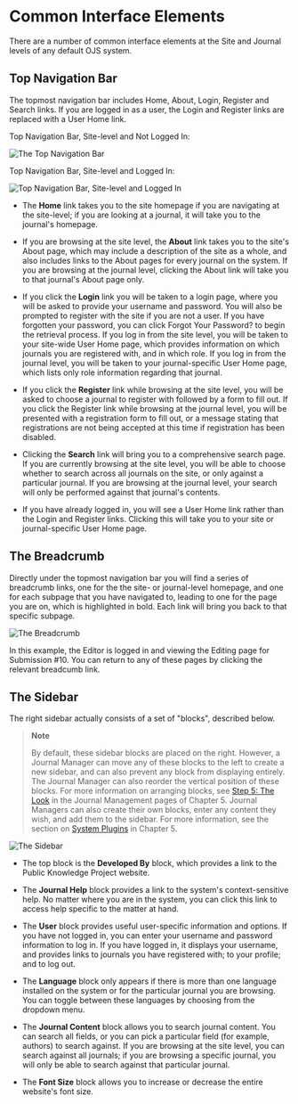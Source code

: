 # Common Interface Elements

There are a number of common interface elements at the Site and Journal levels of any default OJS system.

## Top Navigation Bar

The topmost navigation bar includes Home, About, Login, Register and Search links. If you are logged in as a user, the Login and Register links are replaced with a User Home link.

Top Navigation Bar, Site-level and Not Logged In:

![The Top Navigation Bar](images/chapter1/elements_2.png)

Top Navigation Bar, Site-level and Logged In:

![Top Navigation Bar, Site-level and Logged In](images/chapter1/elements_1.png)

* The **Home** link takes you to the site homepage if you are navigating at the site-level; if you are looking at a journal, it will take you to the journal's homepage.

* If you are browsing at the site level, the **About** link takes you to the site's About page, which may include a description of the site as a whole, and also includes links to the About pages for every journal on the system. If you are browsing at the journal level, clicking the About link will take you to that journal's About page only.

* If you click the **Login** link you will be taken to a login page, where you will be asked to provide your username and password. You will also be prompted to register with the site if you are not a user. If you have forgotten your password, you can click Forgot Your Password? to begin the retrieval process. If you log in from the site level, you will be taken to your site-wide User Home page, which provides information on which journals you are registered with, and in which role. If you log in from the journal level, you will be taken to your journal-specific User Home page, which lists only role information regarding that journal.

* If you click the **Register** link while browsing at the site level, you will be asked to choose a journal to register with followed by a form to fill out. If you click the Register link while browsing at the journal level, you will be presented with a registration form to fill out, or a message stating that registrations are not being accepted at this time if registration has been disabled.

* Clicking the **Search** link will bring you to a comprehensive search page. If you are currently browsing at the site level, you will be able to choose whether to search across all journals on the site, or only against a particular journal. If you are browsing at the journal level, your search will only be performed against that journal's contents.

* If you have already logged in, you will see a User Home link rather than the Login and Register links. Clicking this will take you to your site or journal-specific User Home page.

## The Breadcrumb

Directly under the topmost navigation bar you will find a series of breadcrumb links, one for the the site- or journal-level homepage, and one for each subpage that you have navigated to, leading to one for the page you are on, which is highlighted in bold. Each link will bring you back to that specific subpage.

![The Breadcrumb](images/chapter1/elements_3.png)

In this example, the Editor is logged in and viewing the Editing page for Submission #10. You can return to any of these pages by clicking the relevant breadcumb link.

## The Sidebar

The right sidebar actually consists of a set of "blocks", described below.

> **Note**
> 
> By default, these sidebar blocks are placed on the right. However, a Journal Manager can move any of these blocks to the left to create a new sidebar, and can also prevent any block from displaying entirely. The Journal Manager can also reorder the vertical position of these blocks. For more information on arranging blocks, see [Step 5: The Look](https://docs.pkp.sfu.ca/learning-ojs-2/en/step_five_the_look) in the Journal Management pages of Chapter 5. Journal Managers can also create their own blocks, enter any content they wish, and add them to the sidebar. For more information, see the section on [System Plugins](https://docs.pkp.sfu.ca/learning-ojs-2/en/system_plugins) in Chapter 5.

![The Sidebar](images/chapter1/elements_4.png)

* The top block is the  **Developed By** block, which provides a link to the Public Knowledge Project website.

* The **Journal Help** block provides a link to the system's context-sensitive help. No matter where you are in the system, you can click this link to access help specific to the matter at hand.

* The **User** block provides useful user-specific information and options. If you have not logged in, you can enter your username and password information to log in. If you have logged in, it displays your username, and provides links to journals you have registered with; to your profile; and to log out.

* The **Language** block only appears if there is more than one language installed on the system or for the particular journal you are browsing. You can toggle between these languages by choosing from the dropdown menu.

* The **Journal Content** block allows you to search journal content. You can search all fields, or you can pick a particular field (for example, authors) to search against. If you are browsing at the site level, you can search against all journals; if you are browsing a specific journal, you will only be able to search against that particular journal.

* The **Font Size** block allows you to increase or decrease the entire website's font size.
